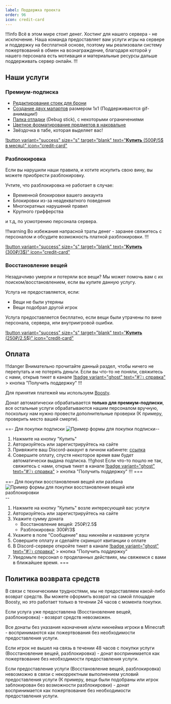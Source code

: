 ```yaml
---
label: Поддержка проекта
order: 96
icon: credit-card
---
```

!!!info
Всё в этом мире стоит денег. Хостинг для нашего сервера - не исключение. Наша команда предоставляет вам услуги игры на сервере и поддержку на бесплатной основе, поэтому мы реализовали систему пожертвований в обмен на вознаграждение, благодаря которой у нашего персонала есть мотивация и материальные ресурсы дальше поддерживать сервер онлайн.
!!!

## Наши услуги

### Премиум-подписка 
- [Редактирование стоек для брони](/mods/armorstand-editor.md)
- [Создание двух мапартов](/mods/imagemap.md) размером 1х1 (Поддерживаются gif-анимации!)
- [Палка отладки](/mods/debugstick.md) (Debug stick), с некоторыми ограничениями
- [Цветное форматирование предметов в наковальне](/mods/color-anvil.md)
- Звёздочка в табе, которая выделяет вас!

[!button variant="success" size="s" target="blank" text="**Купить** (500₽/5$ в месяц)" icon="credit-card"](https://boosty.to/belkinpng/purchase/2056959?ssource=DIRECT&share=subscription_link)

### Разблокировка 
Если вы нарушили наши правила, и хотите искупить свою вину, вы можете приобрести разблокировку.

Учтите, что разблокировка не работает в случае:
- Временной блокировки вашего аккаунта
- Блокировки из-за неадекватного поведения
- Многократных нарушений правил
- Крупного грифферства

и т.д, по усмотрению персонала сервера.

!!!warning
Во избежания напрасной траты денег - заранее свяжитесь с персоналом и обсудите возможность платной разблокировки.
!!!

[!button variant="success" size="s" target="blank" text="**Купить** (300₽/3$)" icon="credit-card"](https://boosty.to/belkinpng/donate)

### Восстановление вещей 
Незадачливо умерли и потеряли все вещи? Мы может помочь вам с их поиском/восстановлением, если вы купите данную услугу.

Услуга не предоставляется, если:
- Вещи не были утеряны
- Вещи подобрал другой игрок

Услуга предоставляется бесплатно, если вещи были утрачены по вине персонала, сервера, или внутриигровой ошибки.

[!button variant="success" size="s" target="blank" text="**Купить** (250₽/2.5$)" icon="credit-card"](https://boosty.to/belkinpng/donate)

## Оплата

!!!danger
Внимательно прочитайте данный раздел, чтобы ничего не перепутать и не потерять деньги. Если вы что-то не поняли, свяжитесь с нами, открыв тикет в канале [!badge variant="ghost" text="#❔⠆справка"](https://discord.com/channels/1117399530451783871/1133013860991893694) > кнопка "Получить поддержку"
!!!

Для принятия платежей мы используем [Boosty](https://boosty.to/belkinpng).

Донат автоматически обрабатывается **только для премиум-подписки**, все остальные услуги обрабатываются нашим персоналом вручную, поскольку нам нужно провести дополнительные проверки (К примеру, проверить место вашей смерти).


==- Для покупки подписки
![Пример формы для покупки подписки](https://cdn.discordapp.com/attachments/551087916453986313/1150101389096267877/image.png)--
1. Нажмите на кнопку "Купить"
2. Авторизуйтесь или зарегистрируйтесь на сайте
3. Привяжите ваш Discord-аккаунт в личном кабинете: [ссылка](https://boosty.to/app/settings/external-apps)
4. Cовершите оплату, спустя некоторое время вам будет автоматически выдана подписка.
!!!ghost
Если что-то пошло не так, свяжитесь с нами, открыв тикет в канале [!badge variant="ghost" text="#❔⠆справка"](https://discord.com/channels/1117399530451783871/1133013860991893694) > кнопка "Получить поддержку"
!!!
===

==- Для покупки восстановления вещей или разбана
![Пример формы для покупки восстановления вещей или разблокировки](https://cdn.discordapp.com/attachments/551087916453986313/1150101764826218588/image.png)--
1. Нажмите на кнопку "Купить" возле интересующей вас услуги
2. Авторизуйтесь или зарегистрируйтесь на сайте
3. Укажите сумму доната
    - Восстановление вещей: 250₽/2.5$
    - Разблокировка: 300₽/3$
4. Укажите в поле "Сообщение" ваш никнейм и название услуги
5. Совершите оплату и сделайте скриншот квитанции о оплате
6. В Discord-сервере откройте тикет в канале [!badge variant="ghost" text="#❔⠆справка"](https://discord.com/channels/1117399530451783871/1133013860991893694) > кнопка "Получить поддержку"
7. Уведомьте персонал о проделанных действиях, мы свяжемся с вами в ближайшее время.
===

## Политика возврата средств

В связи с техническими трудностями, мы не предоставляем какой-либо возврат средств. Вы можете оформить возврат на самой площадке Boosty, но это работает только в течении 24 часов с момента покупки.

Если услуга уже предоставлена (Восстановление вещей, разблокировка) - возврат средств невозможен.

Все донаты без указания назначения и/или никнейма игроки в Minecraft -  воспринимаются как пожертвования без необходимости предоставления услуги.

Если игрок не вышел на связь в течении 48 часов с покупки услуги (Восстановление вещей, разблокировка) - донат воспринимается как пожертвование без необходимости предоставления услуги.

Если предоставление услуги (Восстановление вещей, разблокировка) невозможно в связи с некорректным выполнением условий предоставления услуги (К примеру, вещи были подобраны или игрок заблокирован без возможности разблокировки) - донат воспринимается как пожертвование без необходимости предоставления услуги.